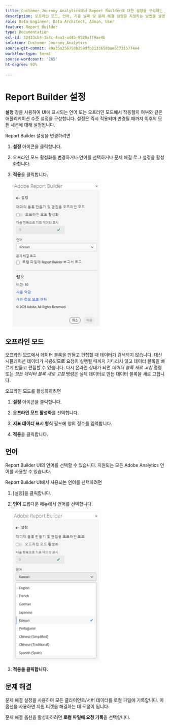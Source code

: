 ```yaml
---
title: Customer Journey Analytics에서 Report Builder에 대한 설정을 구성하는 방법
description: 오프라인 모드, 언어, 기준 날짜 및 문제 해결 설정을 지정하는 방법을 설명합니다.
role: Data Engineer, Data Architect, Admin, User
feature: Report Builder
type: Documentation
exl-id: 32423cb4-1a4c-4ea3-ad4b-9520aff9ae4b
solution: Customer Journey Analytics
source-git-commit: 49a35a256758b259dfb2133658bae617315774e4
workflow-type: tm+mt
source-wordcount: '265'
ht-degree: 93%

---
```


# Report Builder 설정

**설정** 창을 사용하여 UI에 표시되는 언어 또는 오프라인 모드에서 작동할지 여부와 같은 애플리케이션 수준 설정을 구성합니다. 설정은 즉시 적용되며 변경될 때까지 이후의 모든 세션에 대해 설정됩니다.

Report Builder 설정을 변경하려면

1. **설정** 아이콘을 클릭합니다.

1. 오프라인 모드 활성화를 변경하거나 언어를 선택하거나 문제 해결 로그 설정을 활성화합니다.

1. **적용**&#x200B;을 클릭합니다.

   ![적용 단추를 누릅니다.](./assets/image38.png)

## 오프라인 모드

오프라인 모드에서 데이터 블록을 만들고 편집할 때 데이터가 검색되지 않습니다. 대신 시뮬레이션 데이터가 사용되므로 요청이 실행될 때까지 기다리지 않고 데이터 블록을 빠르게 만들고 편집할 수 있습니다. 다시 온라인 상태가 되면 *데이터 블록 새로 고침* 명령 또는 *모든 데이터 블록 새로 고침* 명령은 실제 데이터로 만든 데이터 블록을 새로 고칩니다.

오프라인 모드를 활성화하려면

1. **설정** 아이콘을 클릭합니다.

1. **오프라인 모드 활성화**&#x200B;를 선택합니다.

1. **지표 데이터 표시 형식** 필드에 양의 정수를 입력합니다.

1. **적용**&#x200B;을 클릭합니다.

## 언어

Report Builder UI의 언어를 선택할 수 있습니다. 지원되는 모든 Adobe Analytics 언어를 사용할 수 있습니다.

Report Builder UI에서 사용되는 언어를 선택하려면

1. [설정]을 클릭합니다.

1. **언어** 드롭다운 메뉴에서 언어를 선택합니다.

   ![언어 목록을 선택합니다.](./assets/image39.png)

1. **적용을 클릭합니다.**

## 문제 해결

문제 해결 설정을 사용하여 모든 클라이언트/서버 데이터를 로컬 파일에 기록합니다. 이 옵션을 사용하면 지원 티켓을 해결하는 데 도움이 됩니다.

문제 해결 옵션을 활성화하려면 **로컬 파일에 요청 기록**&#x200B;을 선택합니다.
